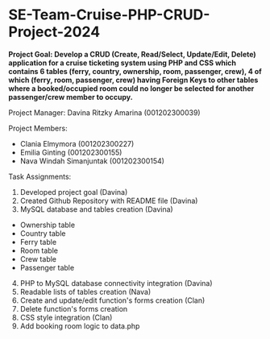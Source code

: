 # SE-Team-Cruise-PHP-CRUD-Project-2024

**Project Goal: Develop a CRUD (Create, Read/Select, Update/Edit, Delete) application for a cruise ticketing system using PHP and CSS which contains 6 tables (ferry, country, ownership, room, passenger, crew), 4 of which (ferry, room, passenger, crew) having Foreign Keys to other tables where a booked/occupied room could no longer be selected for another passenger/crew member to occupy.**

Project Manager: Davina Ritzky Amarina (001202300039)

Project Members:
- Clania Elmymora (001202300227)
- Emilia Ginting (001202300155)
- Nava Windah Simanjuntak (001202300154)

Task Assignments:
1. Developed project goal (Davina)
2. Created Github Repository with README file (Davina)
3. MySQL database and tables creation (Davina)
  - Ownership table
  - Country table
  - Ferry table
  - Room table
  - Crew table
  - Passenger table
4. PHP to MySQL database connectivity integration (Davina)
5. Readable lists of tables creation (Nava)
6. Create and update/edit function's forms creation (Clan)
7. Delete function's forms creation
8. CSS style integration (Clan)
9. Add booking room logic to data.php

